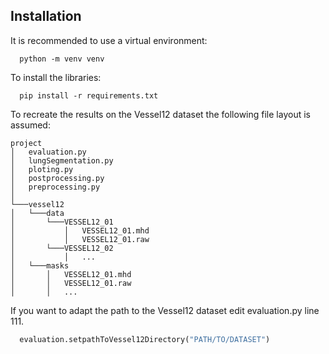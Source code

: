 ## Installation
It is recommended to use a virtual environment:
```shell
  python -m venv venv
```
To install the libraries:
```shell
  pip install -r requirements.txt
```
To recreate the results on the Vessel12 dataset the following file layout is assumed:
```
project
│   evaluation.py
│   lungSegmentation.py
│   ploting.py
│   postprocessing.py
│   preprocessing.py
│
└───vessel12
│   └───data
│       └───VESSEL12_01
│           │   VESSEL12_01.mhd
│           │   VESSEL12_01.raw
│       └───VESSEL12_02
│           │   ...
│   └───masks
│       │   VESSEL12_01.mhd
│       │   VESSEL12_01.raw
│       │   ...
```
If you want to adapt the path to the Vessel12 dataset edit evaluation.py line 111.
```python
  evaluation.setpathToVessel12Directory("PATH/TO/DATASET")

```